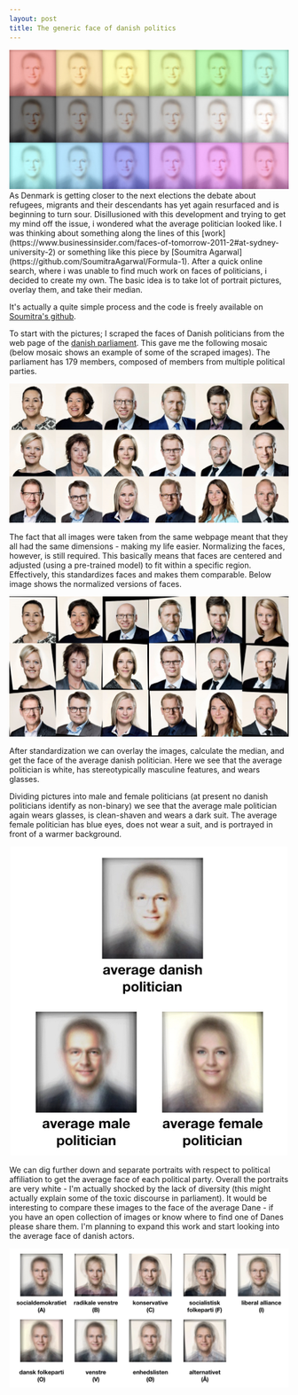 ```yaml
---
layout: post
title: The generic face of danish politics
---
```

<img src="/images/2018/faces_front.jpeg" class="fit image">
As Denmark is getting closer to the next elections the debate about refugees, migrants and their descendants has yet again resurfaced and is beginning to turn sour. 
Disillusioned with this development and trying to get my mind off the issue, i wondered what the average politician looked like. I was thinking about something along the lines of this [work](https://www.businessinsider.com/faces-of-tomorrow-2011-2#at-sydney-university-2) or something like this piece by [Soumitra Agarwal](https://github.com/SoumitraAgarwal/Formula-1).
After a quick online search, where i was unable to find much work on faces of politicians, i decided to create my own.
The basic idea is to take lot of portrait pictures, overlay them, and take their median. 

It's actually a quite simple process and the code is freely available on [Soumitra's github](https://github.com/SoumitraAgarwal/Formula-1).

To start with the pictures; I scraped the faces of Danish politicians from the web page of the [danish parliament](https://www.ft.dk/da/medlemmer). 
This gave me the following mosaic (below mosaic shows an example of some of the scraped images).
The parliament has 179 members, composed of members from multiple political parties.

<center><img src="/images/2018/faces_raw.jpeg" class="fit image"></center>

The fact that all images were taken from the same webpage meant that they all had the same dimensions - making my life easier.
Normalizing the faces, however, is still required. 
This basically means that faces are centered and adjusted (using a pre-trained model) to fit within a specific region.
Effectively, this standardizes faces and makes them comparable. 
Below image shows the normalized versions of faces.

<center><img src="/images/2018/faces_adjusted.jpeg" class="fit image"></center>

After standardization we can overlay the images, calculate the median, and get the face of the average danish politician.
Here we see that the average politician is white, has stereotypically masculine features, and wears glasses.

Dividing pictures into male and female politicians (at present no danish politicians identify as non-binary) we see that the average male politician again wears glasses, is clean-shaven and wears a dark suit. 
The average female politician has blue eyes, does not wear a suit, and is portrayed in front of a warmer background.

<center><img src="/images/2018/faces_median.jpeg" class="fit image" style="width:500px"></center>

We can dig further down and separate portraits with respect to political affiliation to get the average face of each political party.
Overall the portraits are very white - I'm actually shocked by the lack of diversity (this might actually explain some of the toxic discourse in parliament).
It would be interesting to compare these images to the face of the average Dane - if you have an open collection of images or know where to find one of Danes please share them.
I'm planning to expand this work and start looking into the average face of danish actors.

<center><img src="/images/2018/faces_parties.jpeg" class="fit image"></center>